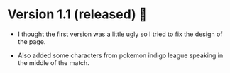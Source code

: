 # Version 1.1 (released) 💫

- I thought the first version was a little ugly so I tried to fix the design of the page.

- Also added some characters from pokemon indigo league speaking in the middle of the match.
